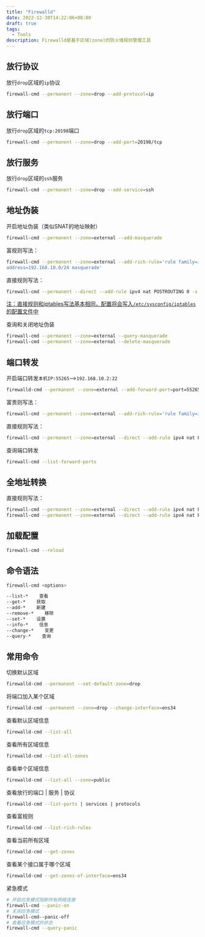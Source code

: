 ```yaml
---
title: "Firewalld"
date: 2022-12-30T14:22:06+08:00
draft: true
tags:
  - Tools
description: Firewalld是基于区域(zone)的防火墙规则管理工具
---
```


## 放行协议

放行`drop`区域的`ip`协议

```bash
firewall-cmd --permanent --zone=drop --add-protocol=ip
```

## 放行端口

放行`drop`区域的`tcp:20198`端口

```bash
firewall-cmd --permanent --zone=drop --add-port=20198/tcp
```

## 放行服务

放行`drop`区域的`ssh`服务

```bash
firewall-cmd --permanent --zone=drop --add-service=ssh
```

## 地址伪装

开启地址伪装（类似SNAT的地址映射）

```bash
firewall-cmd --permanent --zone=external --add-masquerade
```

富规则写法：

```bash
firewall-cmd --permanent --zone=external --add-rich-rule='rule family=ipv4 source
address=192.168.10.0/24 masquerade'
```

直接规则写法：

```bash
firewall-cmd --permanent --direct --add-rule ipv4 nat POSTROUTING 0 -s 192.168.10.0/24 -j SNAT --to-source 1.1.1.1
```

<u>注：直接规则和iptables写法基本相同，配置将会写入`/etc/sysconfig/iptables`的配置文件中</u>

查询和关闭地址伪装

```bash
firewall-cmd --permanent --zone=external --query-masquerade 
firewall-cmd --permanent --zone=external --delete-masquerade 
```

## 端口转发

开启端口转发`本机IP:55265`-->`192.168.10.2:22`

```bash
firewalld-cmd --permanent --zone=external --add-forward-port=port=55265:proto=tcp:toport=22:toaddr=192.168.10.2
```

富贵则写法：

```bash
firewall-cmd --permanent --zone=external --add-rich-rule='rule family=ipv4 source address=192.168.66.0/24 forward-port port=55265 protocol=tcp to-port=22 to-addr=192.168.10.2'
```

直接规则写法：

```bash
firewall-cmd --permanent --zone=external --direct --add-rule ipv4 nat PREROUTING 0 -s 192.168.66.0/24 -d 192.168.66.0/24 -p tcp --dport 55265 -j DNAT --to-destination 192.168.10.2:22
```

查询端口转发

```bash
firewall-cmd --list-forward-ports
```

## 全地址转换

直接规则写法：

```bash
firewall-cmd --permanent --zone=external --direct --add-rule ipv4 nat PREROUTING 0 -s 192.168.68.2/32 -d 192.168.68.1/32 -j DNAT --to-destination 192.168.66.2
firewall-cmd --permanent --zone=external --direct --add-rule ipv4 nat POSTROUTING 0 -s 192.168.66.2/32 -d 192.168.68.2/32 -j SNAT --to-source 192.168.68.1
```

## 加载配置

```bash
firewall-cmd --reload
```

## 命令语法

```bash
firewall-cmd <options>
```

```bash
--list-*    查看
--get-*    获取
--add-*    新建
--remove-*    移除
--set-*    设置
--info-*    信息
--change-*    变更
--query-*    查询
```

## 常用命令

切换默认区域

```bash
firewalld-cmd --permanent --set-default-zone=drop
```

将端口加入某个区域

```bash
firewalld-cmd --permanent --zone=drop --change-interface=ens34
```

查看默认区域信息

```bash
firewalld-cmd --list-all
```

查看所有区域信息

```bash
firewalld-cmd --list-all-zones
```

查看单个区域信息

```bash
firewalld-cmd --list-all --zone=public
```

查看放行的端口 | 服务 | 协议

```bash
firewalld-cmd --list-ports | services | protocols
```

查看富规则

```bash
firewalld-cmd --list-rich-rules
```

查看当前所有区域

```bash
firewalld-cmd --get-zones
```

查看某个接口属于哪个区域

```bash
firewalld-cmd --get-zones-of-interface=ens34
```

紧急模式

```bash
# 开启应急模式阻断所有网络连接
firewall-cmd --panic-on
# 关闭应急模式
firewall-cmd--panic-off
# 查看应急模式的状态
firewall-cmd --query-panic
```

# 

